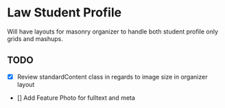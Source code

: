 # Law Student Profile

Will have layouts for masonry organizer to handle both student profile only grids and mashups.

## TODO

- [x] Review standardContent class in regards to image size in organizer layout
- [] Add Feature Photo for fulltext and meta
